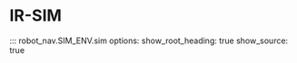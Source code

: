 # IR-SIM

::: robot_nav.SIM_ENV.sim
    options:
      show_root_heading: true
      show_source: true